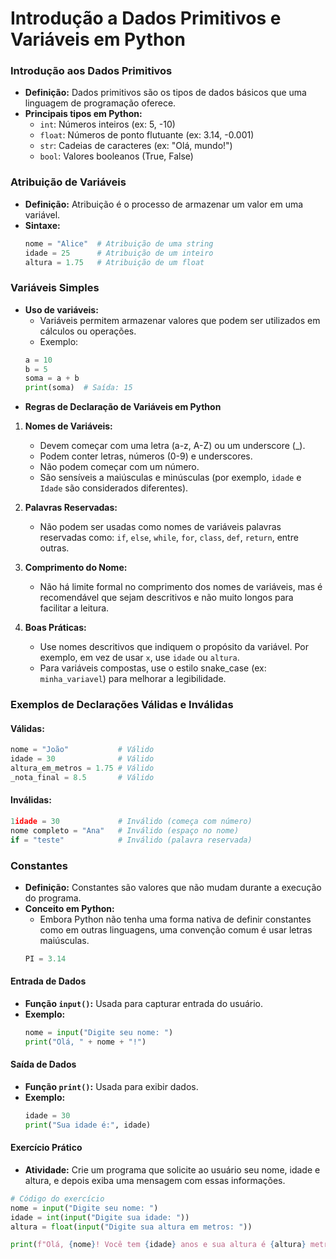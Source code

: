 # Introdução a Dados Primitivos e Variáveis em Python

### Introdução aos Dados Primitivos
- **Definição:** Dados primitivos são os tipos de dados básicos que uma linguagem de programação oferece.
- **Principais tipos em Python:**
  - `int`: Números inteiros (ex: 5, -10)
  - `float`: Números de ponto flutuante (ex: 3.14, -0.001)
  - `str`: Cadeias de caracteres (ex: "Olá, mundo!")
  - `bool`: Valores booleanos (True, False)

### Atribuição de Variáveis
- **Definição:** Atribuição é o processo de armazenar um valor em uma variável.
- **Sintaxe:**
  ```python
  nome = "Alice"  # Atribuição de uma string
  idade = 25      # Atribuição de um inteiro
  altura = 1.75   # Atribuição de um float
  ```

### Variáveis Simples
- **Uso de variáveis:**
  - Variáveis permitem armazenar valores que podem ser utilizados em cálculos ou operações.
  - Exemplo:
  ```python
  a = 10
  b = 5
  soma = a + b
  print(soma)  # Saída: 15
  ```
- **Regras de Declaração de Variáveis em Python**

1. **Nomes de Variáveis:**
   - Devem começar com uma letra (a-z, A-Z) ou um underscore (_).
   - Podem conter letras, números (0-9) e underscores.
   - Não podem começar com um número.
   - São sensíveis a maiúsculas e minúsculas (por exemplo, `idade` e `Idade` são considerados diferentes).

2. **Palavras Reservadas:**
   - Não podem ser usadas como nomes de variáveis palavras reservadas como: `if`, `else`, `while`, `for`, `class`, `def`, `return`, entre outras.

3. **Comprimento do Nome:**
   - Não há limite formal no comprimento dos nomes de variáveis, mas é recomendável que sejam descritivos e não muito longos para facilitar a leitura.

4. **Boas Práticas:**
   - Use nomes descritivos que indiquem o propósito da variável. Por exemplo, em vez de usar `x`, use `idade` ou `altura`.
   - Para variáveis compostas, use o estilo snake_case (ex: `minha_variavel`) para melhorar a legibilidade.

### Exemplos de Declarações Válidas e Inválidas

#### Válidas:
```python
nome = "João"           # Válido
idade = 30              # Válido
altura_em_metros = 1.75 # Válido
_nota_final = 8.5       # Válido
```

#### Inválidas:
```python
1idade = 30             # Inválido (começa com número)
nome completo = "Ana"   # Inválido (espaço no nome)
if = "teste"            # Inválido (palavra reservada)
```

### Constantes
- **Definição:** Constantes são valores que não mudam durante a execução do programa.
- **Conceito em Python:**
  - Embora Python não tenha uma forma nativa de definir constantes como em outras linguagens, uma convenção comum é usar letras maiúsculas.
  ```python
  PI = 3.14
  ```

#### Entrada de Dados
- **Função `input()`:** Usada para capturar entrada do usuário.
- **Exemplo:**
  ```python
  nome = input("Digite seu nome: ")
  print("Olá, " + nome + "!")
  ```

#### Saída de Dados
- **Função `print()`:** Usada para exibir dados.
- **Exemplo:**
  ```python
  idade = 30
  print("Sua idade é:", idade)
  ```

#### Exercício Prático
- **Atividade:** Crie um programa que solicite ao usuário seu nome, idade e altura, e depois exiba uma mensagem com essas informações.
  
```python
# Código do exercício
nome = input("Digite seu nome: ")
idade = int(input("Digite sua idade: "))
altura = float(input("Digite sua altura em metros: "))

print(f"Olá, {nome}! Você tem {idade} anos e sua altura é {altura} metros.")
```
